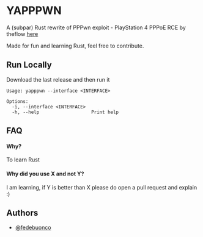 
# YAPPPWN

A (subpar) Rust rewrite of PPPwn exploit - PlayStation 4 PPPoE RCE by theflow [here](https://github.com/TheOfficialFloW/PPPwn)  

Made for fun and learning Rust, feel free to contribute.

## Run Locally

Download the last release and then run it
```
Usage: yapppwn --interface <INTERFACE>

Options:
  -i, --interface <INTERFACE>
  -h, --help                   Print help
```
## FAQ

#### Why?

To learn Rust

#### Why did you use X and not Y? 

I am learning, if Y is better than X please do open a pull request and explain :)

## Authors

- [@fedebuonco](https://www.github.com/fedebuonco)
